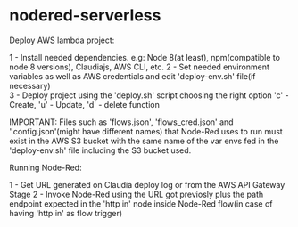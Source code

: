 # nodered-serverless

Deploy AWS lambda project:

1 - Install needed dependencies. e.g: Node 8(at least), npm(compatible to node 8 versions), Claudiajs, AWS CLI, etc.
2 - Set needed environment variables as well as AWS credentials and edit 'deploy-env.sh' file(if necessary)  
3 - Deploy project using the 'deploy.sh' script choosing the right option 'c' - Create, 'u' - Update, 'd' - delete function

IMPORTANT: Files such as 'flows.json', 'flows_cred.json' and '.config.json'(might have different names) that Node-Red uses to run must exist in the AWS S3 bucket with the same name of the var envs fed in the 'deploy-env.sh' file including the S3 bucket used.

Running Node-Red:

1 - Get URL generated on Claudia deploy log or from the AWS API Gateway Stage
2 - Invoke Node-Red using the URL got previosly plus the path endpoint expected in the 'http in' node inside Node-Red flow(in case of having 'http in' as flow trigger)
